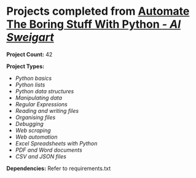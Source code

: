 # Projects completed from [Automate The Boring Stuff With Python *- Al Sweigart*](https://automatetheboringstuff.com/)

**Project Count:**
42

**Project Types:**
* *Python basics*
* *Python lists*
* *Python data structures*
* *Manipulating data*
* *Regular Expressions*
* *Reading and writing files*
* *Organising files*
* *Debugging*
* *Web scraping*
* *Web automation*
* *Excel Spreadsheets with Python*
* *PDF and Word documents*
* *CSV and JSON files*

**Dependencies:**
Refer to requirements.txt